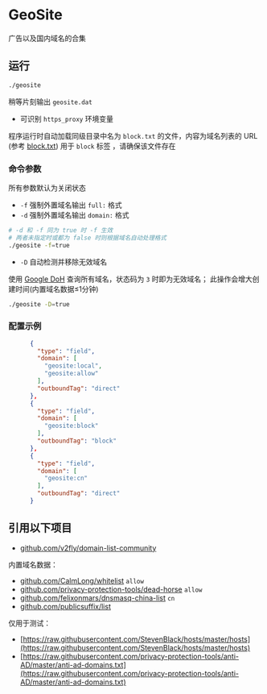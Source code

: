 # GeoSite

广告以及国内域名的合集

## 运行

```bash
./geosite
```

稍等片刻输出 `geosite.dat`

* 可识别 `https_proxy` 环境变量

程序运行时自动加载同级目录中名为 `block.txt` 的文件，内容为域名列表的 URL (参考 [block.txt](block.txt)) 用于 `block` 标签
，请确保该文件存在

### 命令参数

所有参数默认为关闭状态

* `-f` 强制外置域名输出 `full:` 格式
* `-d` 强制外置域名输出 `domain:` 格式

```bash
# -d 和 -f 同为 true 时 -f 生效
# 两者未指定时或都为 false 时则根据域名自动处理格式
./geosite -f=true
```

* `-D` 自动检测并移除无效域名

使用 [Google DoH](https://dns.google) 查询所有域名，状态码为 `3` 时即为无效域名；
此操作会增大创建时间(内置域名数据≤1分钟)

```bash
./geosite -D=true
```

### 配置示例

```json
      {
        "type": "field",
        "domain": [
          "geosite:local",
          "geosite:allow"
        ],
        "outboundTag": "direct"
      },
      {
        "type": "field",
        "domain": [
          "geosite:block"
        ],
        "outboundTag": "block"
      },
      {
        "type": "field",
        "domain": [
          "geosite:cn"
        ],
        "outboundTag": "direct"
      }
```

## 引用以下项目

* [github.com/v2fly/domain-list-community](https://github.com/v2fly/domain-list-community)

内置域名数据：

* [github.com/CalmLong/whitelist](https://github.com/CalmLong/whitelist) `allow`
* [github.com/privacy-protection-tools/dead-horse](https://github.com/privacy-protection-tools/dead-horse) `allow`
* [github.com/felixonmars/dnsmasq-china-list](https://github.com/felixonmars/dnsmasq-china-list) `cn`
* [github.com/publicsuffix/list](https://github.com/publicsuffix/list)

仅用于测试：

* [https://raw.githubusercontent.com/StevenBlack/hosts/master/hosts](https://raw.githubusercontent.com/StevenBlack/hosts/master/hosts)
* [https://raw.githubusercontent.com/privacy-protection-tools/anti-AD/master/anti-ad-domains.txt](https://raw.githubusercontent.com/privacy-protection-tools/anti-AD/master/anti-ad-domains.txt)




